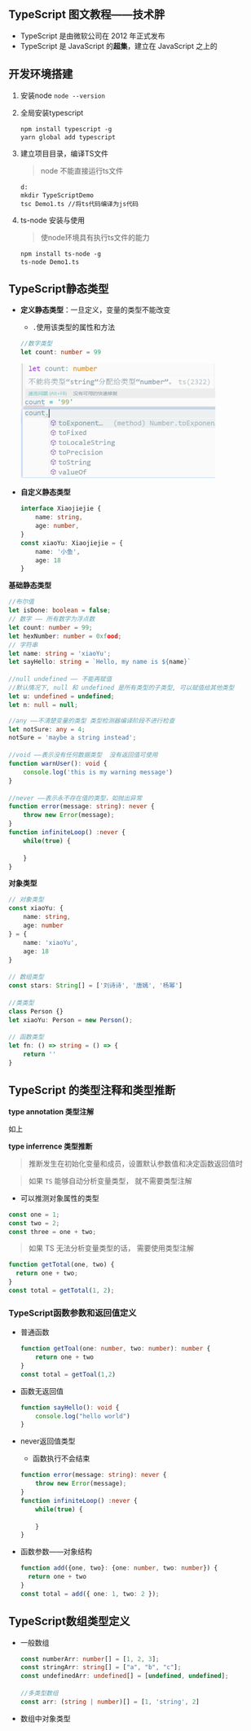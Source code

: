 ## TypeScript 图文教程——技术胖

- TypeScript 是由微软公司在 2012 年正式发布
- TypeScript 是 JavaScript 的**超集**，建立在 JavaScript 之上的



## 开发环境搭建



1. 安装node `node --version`

2. 全局安装typescript 

   ```shell
   npm install typescript -g
   yarn global add typescript 
   ```

3. 建立项目目录，编译TS文件

   > node 不能直接运行ts文件 

   ```shell
   d:
   mkdir TypeScriptDemo
   tsc Demo1.ts //将ts代码编译为js代码
   ```

4. ts-node 安装与使用

   > 使node环境具有执行ts文件的能力

   ```shell
   npm install ts-node -g
   ts-node Demo1.ts
   ```

   

## TypeScript静态类型

- **定义静态类型**：一旦定义，变量的类型不能改变

  - `.`使用该类型的属性和方法

  ```ts
  //数字类型
  let count: number = 99
  ```

  <img src="typescript.assets/image-20201228095747747.png" alt="image-20201228095747747" style="zoom: 67%;" />

- **自定义静态类型**

  ```ts
  interface Xiaojiejie {
      name: string,
      age: number,
  }
  const xiaoYu: Xiaojiejie = {
      name: '小鱼',
      age: 18
  }
  ```



**基础静态类型**

```ts
//布尔值
let isDone: boolean = false;
// 数字 —— 所有数字为浮点数
let count: number = 99;
let hexNumber: number = 0xfood;
// 字符串 
let name: string = 'xiaoYu';
let sayHello: string = `Hello, my name is ${name}`

//null undefined —— 不能再赋值
//默认情况下, null 和 undefined 是所有类型的子类型, 可以赋值给其他类型
let u: undefined = undefined;
let n: null = null;
```

```ts
//any ——不清楚变量的类型 类型检测器编译阶段不进行检查
let notSure: any = 4;
notSure = 'maybe a string instead';

//void ——表示没有任何数据类型  没有返回值可使用
function warnUser(): void {
    console.log('this is my warning message')
}

//never ——表示永不存在值的类型，如抛出异常
function error(message: string): never {
    throw new Error(message);
}
function infiniteLoop() :never {
    while(true) {
        
    }
}
```



**对象类型**

```ts
// 对象类型
const xiaoYu: {
    name: string,
    age: number
} = {
    name: 'xiaoYu',
    age: 18
}

// 数组类型
const stars: String[] = ['刘诗诗', '唐嫣', '杨幂']

//类类型
class Person {}
let xiaoYu: Person = new Person();

// 函数类型
let fn: () => string = () => {
    return ''
}

```



## TypeScript 的类型注释和类型推断

**type annotation 类型注解**

如上

**type inferrence 类型推断**

> 推断发生在初始化变量和成员，设置默认参数值和决定函数返回值时

> 如果 `TS` 能够自动分析变量类型， 就不需要类型注解

- 可以推测对象属性的类型

```ts
const one = 1;
const two = 2;
const three = one + two;
```

> 如果 TS 无法分析变量类型的话， 需要使用类型注解

```ts
function getTotal(one, two) {
  return one + two;
}
const total = getTotal(1, 2);
```



### TypeScript函数参数和返回值定义

- 普通函数

  ```ts
  function getToal(one: number, two: number): number {
      return one + two
  }
  const total = getToal(1,2)
  ```

- 函数无返回值

  ``` ts
  function sayHello(): void {
      console.log("hello world")
  }
  ```

- never返回值类型

  - 函数执行不会结束

  ```ts
  function error(message: string): never {
      throw new Error(message);
  }
  function infiniteLoop() :never {
      while(true) {
          
      }
  }
  ```

- 函数参数——对象结构

  ```ts
  function add({one, two}: {one: number, two: number}) {
  	return one + two
  }
  const total = add({ one: 1, two: 2 });
  ```

  

## TypeScript数组类型定义

- 一般数组

  ```ts
  const numberArr: number[] = [1, 2, 3];
  const stringArr: string[] = ["a", "b", "c"];
  const undefinedArr: undefined[] = [undefined, undefined];
  
  //多类型数组
  const arr: (string | number)[] = [1, 'string', 2]
  ```

- 数组中对象类型

